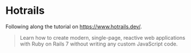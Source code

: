# Hotrails

Following along the tutorial on https://www.hotrails.dev/.

> Learn how to create modern, single-page, reactive web applications with Ruby on Rails 7 without writing any custom JavaScript code.
